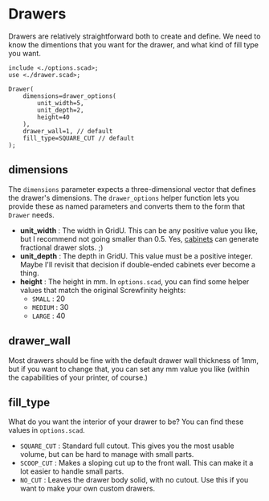 # Drawers

Drawers are relatively straightforward both to create and define.
We need to know the dimentions that you want for the drawer,
and what kind of fill type you want.

```openscad
include <./options.scad>;
use <./drawer.scad>;

Drawer(
    dimensions=drawer_options(
        unit_width=5,
        unit_depth=2,
        height=40
    ),
    drawer_wall=1, // default
    fill_type=SQUARE_CUT // default
);

```

## dimensions

The `dimensions` parameter expects a three-dimensional vector
that defines the drawer's dimensions.
The `drawer_options` helper function
lets you provide these as named parameters
and converts them to the form that `Drawer` needs.

- **unit_width** :
  The width in GridU.
  This can be any positive value you like,
  but I recommend not going smaller than 0.5.
  Yes, [cabinets](./cabinets.md) can generate
  fractional drawer slots. ;)
- **unit_depth** :
  The depth in GridU.
  This value must be a positive integer.
  Maybe I'll revisit that decision if
  double-ended cabinets ever become a thing.
- **height** :
  The height in mm.
  In `options.scad`,
  you can find some helper values
  that match the original Screwfinity heights:
  - `SMALL` : 20
  - `MEDIUM` : 30
  - `LARGE` : 40

## drawer_wall

Most drawers should be fine with
the default drawer wall thickness of 1mm,
but if you want to change that,
you can set any mm value you like
(within the capabilities of your printer, of course.)

## fill_type

What do you want the interior of your drawer to be?
You can find these values in `options.scad`.

- `SQUARE_CUT` :
  Standard full cutout.
  This gives you the most usable volume,
  but can be hard to manage with small parts.
- `SCOOP_CUT` :
  Makes a sloping cut up to the front wall.
  This can make it a lot easier to handle small parts.
- `NO_CUT` :
  Leaves the drawer body solid,
  with no cutout.
  Use this if you want to make your own custom drawers.
